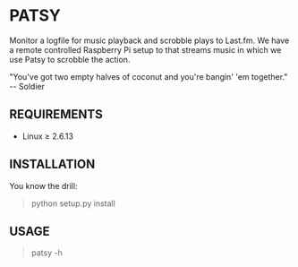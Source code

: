 PATSY
=====

Monitor a logfile for music playback and scrobble plays to Last.fm.
We have a remote controlled Raspberry Pi setup to that streams music in 
which we use Patsy to scrobble the action. 

"You've got two empty halves of coconut and you're bangin' 'em together."
    -- Soldier

REQUIREMENTS
------------
* Linux ≥ 2.6.13

INSTALLATION
------------
You know the drill:
> python setup.py install<br />

USAGE
-----

> patsy -h
